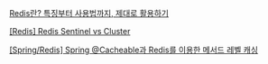 [Redis란? 특징부터 사용법까지, 제대로 활용하기](https://www.elancer.co.kr/blog/detail/768)

[[Redis] Redis Sentinel vs Cluster](https://jojaeng2.tistory.com/40)

[[Spring/Redis] Spring @Cacheable과 Redis를 이용한 메서드 레벨 캐싱](https://innovation123.tistory.com/273)
